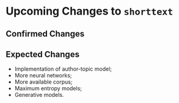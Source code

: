 Upcoming Changes to `shorttext`
===============================

Confirmed Changes
-------------------

Expected Changes
----------------

* Implementation of author-topic model;
* More neural networks;
* More available corpus;
* Maximum entropy models;
* Generative models.